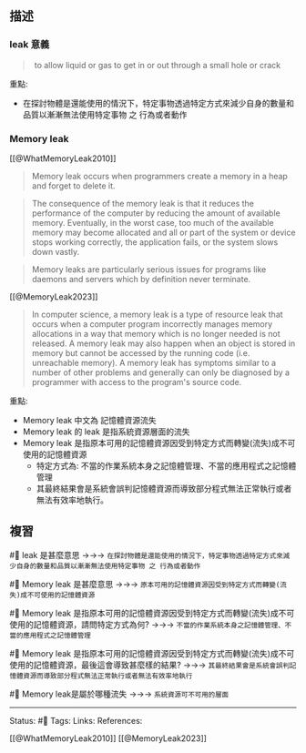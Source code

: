 

## 描述




### leak 意義

>  to allow liquid or gas to get in or out through a small hole or crack

重點: 
- 在探討物體是還能使用的情況下，特定事物透過特定方式來減少自身的數量和品質以漸漸無法使用特定事物 之 行為或者動作
### Memory leak 
[[@WhatMemoryLeak2010]]
> Memory leak occurs when programmers create a memory in a heap and forget to delete it.

> The consequence of the memory leak is that it reduces the performance of the computer by reducing the amount of available memory. Eventually, in the worst case, too much of the available memory may become allocated and all or part of the system or device stops working correctly, the application fails, or the system slows down vastly.

> Memory leaks are particularly serious issues for programs like daemons and servers which by definition never terminate.

[[@MemoryLeak2023]]
> In computer science, a memory leak is a type of resource leak that occurs when a computer program incorrectly manages memory allocations in a way that memory which is no longer needed is not released. A memory leak may also happen when an object is stored in memory but cannot be accessed by the running code (i.e. unreachable memory). A memory leak has symptoms similar to a number of other problems and generally can only be diagnosed by a programmer with access to the program's source code.

重點:
- Memory leak 中文為 記憶體資源流失
- Memory leak 的 leak 是指系統資源層面的流失
- Memory leak 是指原本可用的記憶體資源因受到特定方式而轉變(流失)成不可使用的記憶體資源
	- 特定方式為: 不當的作業系統本身之記憶體管理、不當的應用程式之記憶體管理
	- 其最終結果會是系統會誤判記憶體資源而導致部分程式無法正常執行或者無法有效率地執行。
## 複習
#🧠 leak 是甚麼意思 ->->-> `在探討物體是還能使用的情況下，特定事物透過特定方式來減少自身的數量和品質以漸漸無法使用特定事物 之 行為或者動作`
<!--SR:!2023-11-21,58,230-->

#🧠 Memory leak 是甚麼意思 ->->-> `原本可用的記憶體資源因受到特定方式而轉變(流失)成不可使用的記憶體資源`
<!--SR:!2023-10-14,44,250-->

#🧠  Memory leak 是指原本可用的記憶體資源因受到特定方式而轉變(流失)成不可使用的記憶體資源，請問特定方式為何?  ->->-> `不當的作業系統本身之記憶體管理、不當的應用程式之記憶體管理`
<!--SR:!2023-10-28,55,250-->

#🧠 Memory leak 是指原本可用的記憶體資源因受到特定方式而轉變(流失)成不可使用的記憶體資源，最後這會導致甚麼樣的結果? ->->-> `其最終結果會是系統會誤判記憶體資源而導致部分程式無法正常執行或者無法有效率地執行`
<!--SR:!2023-09-25,26,230-->

#🧠 Memory leak是屬於哪種流失 ->->-> `系統資源可不可用的層面`
<!--SR:!2023-10-27,54,250-->

---
Status: #🌱 
Tags:
Links:
References:

[[@WhatMemoryLeak2010]]
[[@MemoryLeak2023]]